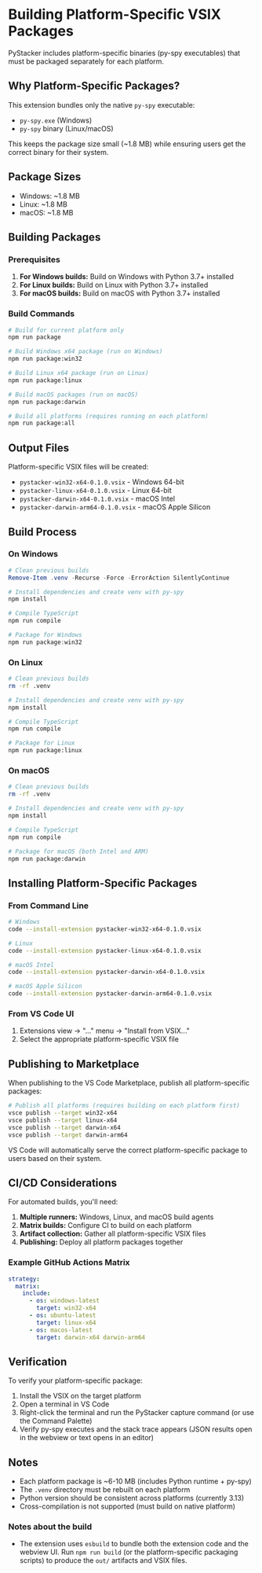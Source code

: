 # Building Platform-Specific VSIX Packages

PyStacker includes platform-specific binaries (py-spy executables) that must be packaged separately for each platform.

## Why Platform-Specific Packages?

This extension bundles only the native `py-spy` executable:
- `py-spy.exe` (Windows)
- `py-spy` binary (Linux/macOS)

This keeps the package size small (~1.8 MB) while ensuring users get the correct binary for their system.

## Package Sizes

- Windows: ~1.8 MB
- Linux: ~1.8 MB  
- macOS: ~1.8 MB

## Building Packages

### Prerequisites

1. **For Windows builds:** Build on Windows with Python 3.7+ installed
2. **For Linux builds:** Build on Linux with Python 3.7+ installed
3. **For macOS builds:** Build on macOS with Python 3.7+ installed

### Build Commands

```bash
# Build for current platform only
npm run package

# Build Windows x64 package (run on Windows)
npm run package:win32

# Build Linux x64 package (run on Linux)
npm run package:linux

# Build macOS packages (run on macOS)
npm run package:darwin

# Build all platforms (requires running on each platform)
npm run package:all
```

## Output Files

Platform-specific VSIX files will be created:

- `pystacker-win32-x64-0.1.0.vsix` - Windows 64-bit
- `pystacker-linux-x64-0.1.0.vsix` - Linux 64-bit
- `pystacker-darwin-x64-0.1.0.vsix` - macOS Intel
- `pystacker-darwin-arm64-0.1.0.vsix` - macOS Apple Silicon

## Build Process

### On Windows

```powershell
# Clean previous builds
Remove-Item .venv -Recurse -Force -ErrorAction SilentlyContinue

# Install dependencies and create venv with py-spy
npm install

# Compile TypeScript
npm run compile

# Package for Windows
npm run package:win32
```

### On Linux

```bash
# Clean previous builds
rm -rf .venv

# Install dependencies and create venv with py-spy
npm install

# Compile TypeScript
npm run compile

# Package for Linux
npm run package:linux
```

### On macOS

```bash
# Clean previous builds
rm -rf .venv

# Install dependencies and create venv with py-spy
npm install

# Compile TypeScript
npm run compile

# Package for macOS (both Intel and ARM)
npm run package:darwin
```

## Installing Platform-Specific Packages

### From Command Line

```bash
# Windows
code --install-extension pystacker-win32-x64-0.1.0.vsix

# Linux
code --install-extension pystacker-linux-x64-0.1.0.vsix

# macOS Intel
code --install-extension pystacker-darwin-x64-0.1.0.vsix

# macOS Apple Silicon
code --install-extension pystacker-darwin-arm64-0.1.0.vsix
```

### From VS Code UI

1. Extensions view → "..." menu → "Install from VSIX..."
2. Select the appropriate platform-specific VSIX file

## Publishing to Marketplace

When publishing to the VS Code Marketplace, publish all platform-specific packages:

```bash
# Publish all platforms (requires building on each platform first)
vsce publish --target win32-x64
vsce publish --target linux-x64
vsce publish --target darwin-x64
vsce publish --target darwin-arm64
```

VS Code will automatically serve the correct platform-specific package to users based on their system.

## CI/CD Considerations

For automated builds, you'll need:

1. **Multiple runners:** Windows, Linux, and macOS build agents
2. **Matrix builds:** Configure CI to build on each platform
3. **Artifact collection:** Gather all platform-specific VSIX files
4. **Publishing:** Deploy all platform packages together

### Example GitHub Actions Matrix

```yaml
strategy:
  matrix:
    include:
      - os: windows-latest
        target: win32-x64
      - os: ubuntu-latest
        target: linux-x64
      - os: macos-latest
        target: darwin-x64 darwin-arm64
```

## Verification

To verify your platform-specific package:

1. Install the VSIX on the target platform
2. Open a terminal in VS Code
3. Right-click the terminal and run the PyStacker capture command (or use the Command Palette)
4. Verify py-spy executes and the stack trace appears (JSON results open in the webview or text opens in an editor)

## Notes

- Each platform package is ~6-10 MB (includes Python runtime + py-spy)
- The `.venv` directory must be rebuilt on each platform
- Python version should be consistent across platforms (currently 3.13)
- Cross-compilation is not supported (must build on native platform)

### Notes about the build

- The extension uses `esbuild` to bundle both the extension code and the webview UI. Run `npm run build` (or the platform-specific packaging scripts) to produce the `out/` artifacts and VSIX files.
